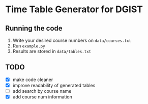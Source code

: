 # Time Table Generator for DGIST

## Running the code
1. Write your desired course numbers on `data/courses.txt`
2. Run `example.py`
3. Results are stored in `data/tables.txt`

## TODO
- [x] make code cleaner
- [x] improve readability of generated tables
- [ ] add search by course name
- [x] add course num information
